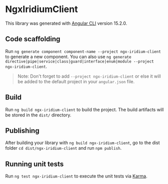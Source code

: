 # NgxIridiumClient

This library was generated with [Angular CLI](https://github.com/angular/angular-cli) version 15.2.0.

## Code scaffolding

Run `ng generate component component-name --project ngx-iridium-client` to generate a new component. You can also use `ng generate directive|pipe|service|class|guard|interface|enum|module --project ngx-iridium-client`.
> Note: Don't forget to add `--project ngx-iridium-client` or else it will be added to the default project in your `angular.json` file. 

## Build

Run `ng build ngx-iridium-client` to build the project. The build artifacts will be stored in the `dist/` directory.

## Publishing

After building your library with `ng build ngx-iridium-client`, go to the dist folder `cd dist/ngx-iridium-client` and run `npm publish`.

## Running unit tests

Run `ng test ngx-iridium-client` to execute the unit tests via [Karma](https://karma-runner.github.io).
